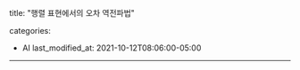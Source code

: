 title:  "행렬 표현에서의 오차 역전파법"

categories:

  - AI
    last_modified_at: 2021-10-12T08:06:00-05:00

---



